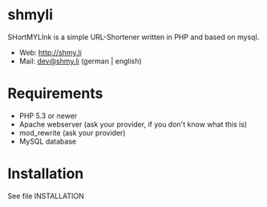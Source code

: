 shmyli
======

SHortMYLInk is a simple URL-Shortener written in PHP and based on mysql.

* Web: http://shmy.li
* Mail: dev@shmy.li (german | english)

Requirements
============

* PHP 5.3 or newer
* Apache webserver (ask your provider, if you don't know what this is)
* mod_rewrite (ask your provider)
* MySQL database

Installation
============

See file INSTALLATION
